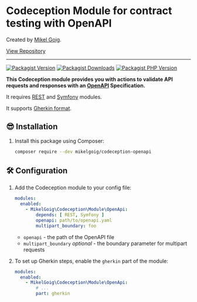 <h1>
    Codeception Module for contract testing with OpenAPI
</h1>

<p>
Created by <a href="https://mikelgoig.com">Mikel Goig</a>.
</p>

<p>
    <a href="https://github.com/mikelgoig/codeception-openapi">
        View Repository
    </a>
</p>

---

[![Packagist Version](https://img.shields.io/packagist/v/mikelgoig/codeception-openapi)](https://packagist.org/packages/mikelgoig/codeception-openapi)
[![Packagist Downloads](https://img.shields.io/packagist/dt/mikelgoig/codeception-openapi)](https://packagist.org/packages/mikelgoig/codeception-openapi/stats)
[![Packagist PHP Version](https://img.shields.io/packagist/dependency-v/mikelgoig/codeception-openapi/php)](https://thephp.foundation)

**This Codeception module provides you with actions to validate API requests and responses with
an [OpenAPI](https://openapis.org) Specification.**

It requires [REST](https://codeception.com/docs/modules/REST)
and [Symfony](https://codeception.com/docs/modules/Symfony) modules.

It supports [Gherkin format](https://codeception.com/docs/BDD).

## 😎 Installation

1. Install this package using Composer:

    ```bash
    composer require --dev mikelgoig/codeception-openapi
    ```

## 🛠️ Configuration

1. Add the Codeception module to your config file:

    ```yml
    modules:
      enabled:
        - MikelGoig\Codeception\Module\OpenApi:
            depends: [ REST, Symfony ]
            openapi: path/to/openapi.yaml
            multipart_boundary: foo
    ```

    * `openapi` - the path of the OpenAPI file
    * `multipart_boundary` *optional* - the boundary parameter for multipart requests

2. To set up Gherkin steps, enable the `gherkin` part of the module:

    ```yml
    modules:
      enabled:
        - MikelGoig\Codeception\Module\OpenApi:
            # ...
            part: gherkin
    ```
